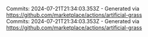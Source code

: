 Commits: 2024-07-21T21:34:03.353Z - Generated via https://github.com/marketplace/actions/artificial-grass
<br>
Commits: 2024-07-21T21:34:03.353Z - Generated via https://github.com/marketplace/actions/artificial-grass
<br>
